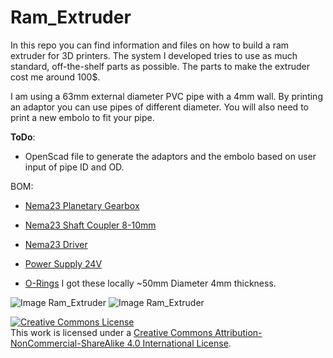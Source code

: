 # Ram_Extruder

In this repo you can find information and files on how to build a ram extruder for 3D printers. The system I developed tries to use as much standard, off-the-shelf parts as possible. The parts to make the extruder cost me around 100$.  

I am using a 63mm external diameter PVC pipe with a 4mm wall. By printing an adaptor you can use pipes of different diameter. You will also need to print a new embolo to fit your pipe.

**ToDo**: 
* OpenScad file to generate the adaptors and the embolo based on user input of pipe ID and OD.

BOM:
* [Nema23 Planetary Gearbox](https://www.omc-stepperonline.com/index.php?route=product/isearch&search=Nema%2023%20Stepper%20Motor%20Bipolar%20L%3D56mm%20w%2F%20Gear%20Ratio%2015%3A1%20Planetary%20Gearbox)
* [Nema23 Shaft Coupler 8-10mm](https://www.omc-stepperonline.com/8mm-10mm-flexible-jaw-coupling-20x30mm-cnc-stepper-motor-shaft-coupler-st-jc13.html?search=8mm%20-10mm%20Flexible%20Jaw%20Coupling%2020x30mm%20CNC%20Stepper%20Motor%20Shaft%20Coupler)
* [Nema23 Driver](https://www.omc-stepperonline.com/digital-stepper-driver/digital-stepper-driver-10-42a-20-50vdc-for-nema-17-23-24-stepper-motor-dm542t.html?mfp=45-output-current-a%5B1%20-%203.2,1%20-%204.2%5D)
* [Power Supply 24V](https://www.omc-stepperonline.com/250w-24v-10a-115230v-switching-power-supply-stepper-motor-cnc-router-kits-s-250-24.html?search=power%20supply%20)

* [O-Rings](https://images.homedepot-static.com/productImages/360d9e44-cd3e-40d9-8739-51e6d9b5e924/svn/black-o-rings-o-ring-kits-96735-64_1000.jpg) I got these locally ~50mm Diameter 4mm thickness.

![Image Ram_Extruder](https://github.com/Vogdanis/ram_extruder/blob/master/r1.png)
![Image Ram_Extruder](https://github.com/Vogdanis/ram_extruder/blob/master/r2.png)


<a rel="license" href="http://creativecommons.org/licenses/by-nc-sa/4.0/"><img alt="Creative Commons License" style="border-width:0" src="https://i.creativecommons.org/l/by-nc-sa/4.0/88x31.png" /></a><br />This work is licensed under a <a rel="license" href="http://creativecommons.org/licenses/by-nc-sa/4.0/">Creative Commons Attribution-NonCommercial-ShareAlike 4.0 International License</a>.



